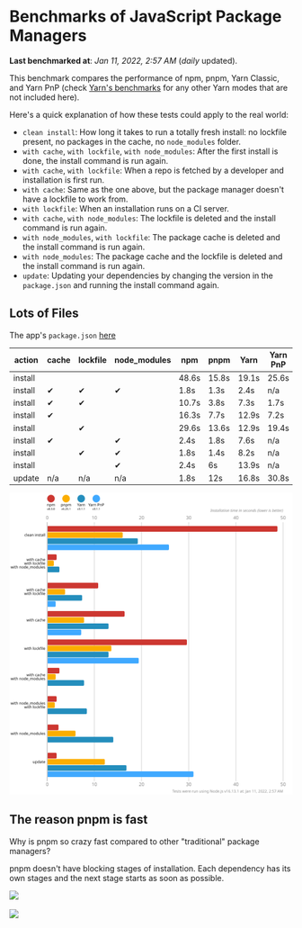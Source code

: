 # Benchmarks of JavaScript Package Managers

**Last benchmarked at**: _Jan 11, 2022, 2:57 AM_ (_daily_ updated).

This benchmark compares the performance of npm, pnpm, Yarn Classic, and Yarn PnP (check [Yarn's benchmarks](https://yarnpkg.com/benchmarks) for any other Yarn modes that are not included here).

Here's a quick explanation of how these tests could apply to the real world:

- `clean install`: How long it takes to run a totally fresh install: no lockfile present, no packages in the cache, no `node_modules` folder.
- `with cache`, `with lockfile`, `with node_modules`: After the first install is done, the install command is run again.
- `with cache`, `with lockfile`: When a repo is fetched by a developer and installation is first run.
- `with cache`: Same as the one above, but the package manager doesn't have a lockfile to work from.
- `with lockfile`: When an installation runs on a CI server.
- `with cache`, `with node_modules`: The lockfile is deleted and the install command is run again.
- `with node_modules`, `with lockfile`: The package cache is deleted and the install command is run again.
- `with node_modules`: The package cache and the lockfile is deleted and the install command is run again.
- `update`: Updating your dependencies by changing the version in the `package.json` and running the install command again.

## Lots of Files

The app's `package.json` [here](https://github.com/pnpm/pnpm.github.io/blob/main/benchmarks/fixtures/alotta-files/package.json)

| action  | cache | lockfile | node_modules| npm | pnpm | Yarn | Yarn PnP |
| ---     | ---   | ---      | ---         | --- | ---  | ---  | ---      |
| install |       |          |             | 48.6s | 15.8s | 19.1s | 25.6s |
| install | ✔     | ✔        | ✔           | 1.8s | 1.3s | 2.4s | n/a |
| install | ✔     | ✔        |             | 10.7s | 3.8s | 7.3s | 1.7s |
| install | ✔     |          |             | 16.3s | 7.7s | 12.9s | 7.2s |
| install |       | ✔        |             | 29.6s | 13.6s | 12.9s | 19.4s |
| install | ✔     |          | ✔           | 2.4s | 1.8s | 7.6s | n/a |
| install |       | ✔        | ✔           | 1.8s | 1.4s | 8.2s | n/a |
| install |       |          | ✔           | 2.4s | 6s | 13.9s | n/a |
| update  | n/a | n/a | n/a | 1.8s | 12s | 16.8s | 30.8s |

![Graph of the alotta-files results](../../static/img/benchmarks/alotta-files.svg)

## The reason pnpm is fast

Why is pnpm so crazy fast compared to other "traditional" package managers?

pnpm doesn't have blocking stages of installation. Each dependency has its own stages and the next stage starts as soon as possible.

![](/img/installation-stages-of-other-pms.png)

![](/img/installation-stages-of-pnpm.jpg)